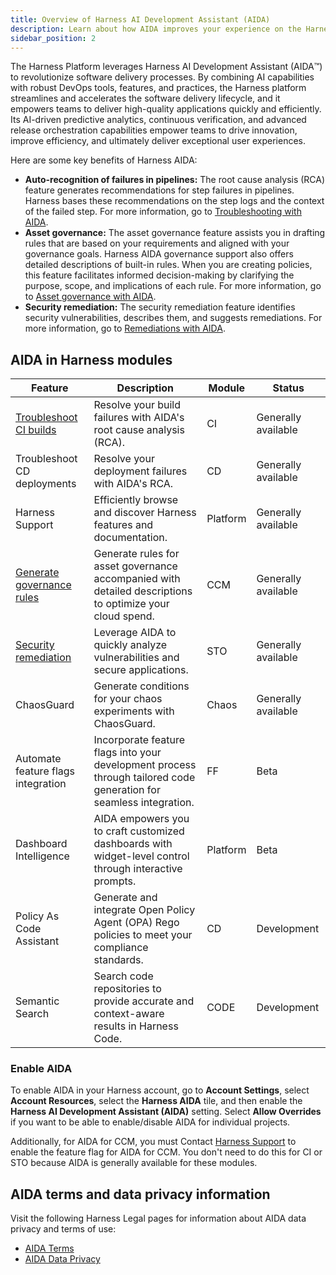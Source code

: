 ```yaml
---
title: Overview of Harness AI Development Assistant (AIDA)
description: Learn about how AIDA improves your experience on the Harness platform.
sidebar_position: 2
---
```


<!-- :::info important
Currently, AIDA for CCM is a beta feature that is behind the feature flags `CCM_GOVERNANCE_GENAI_ENABLE`. Contact [Harness Support](mailto:support@harness.io) to enable this feature.

AIDA is generally available for CI and STO.

::: -->

The Harness Platform leverages Harness AI Development Assistant (AIDA:tm:) to revolutionize software delivery processes. By combining AI capabilities with robust DevOps tools, features, and practices, the Harness platform streamlines and accelerates the software delivery lifecycle, and it empowers teams to deliver high-quality applications quickly and efficiently. Its AI-driven predictive analytics, continuous verification, and advanced release orchestration capabilities empower teams to drive innovation, improve efficiency, and ultimately deliver exceptional user experiences.

Here are some key benefits of Harness AIDA:

- **Auto-recognition of failures in pipelines:** The root cause analysis (RCA) feature generates recommendations for step failures in pipelines. Harness bases these recommendations on the step logs and the context of the failed step. For more information, go to [Troubleshooting with AIDA](/docs/continuous-integration/troubleshoot-ci/aida).
- **Asset governance:** The asset governance feature assists you in drafting rules that are based on your requirements and aligned with your governance goals. Harness AIDA governance support also offers detailed descriptions of built-in rules. When you are creating policies, this feature facilitates informed decision-making by clarifying the purpose, scope, and implications of each rule. For more information, go to [Asset governance with AIDA](/docs/category/harness-aida-for-asset-governance).
- **Security remediation:** The security remediation feature identifies security vulnerabilities, describes them, and suggests remediations. For more information, go to [Remediations with AIDA](/docs/security-testing-orchestration/use-sto/view-and-troubleshoot-vulnerabilities/ai-based-remediations).

## AIDA in Harness modules

| Feature                                                                                                                          | Description                                                                                                        | Module   | Status              |
| -------------------------------------------------------------------------------------------------------------------------------- | ------------------------------------------------------------------------------------------------------------------ | -------- | ------------------- |
| [Troubleshoot CI builds](/docs/continuous-integration/troubleshoot-ci/aida)                                                      | Resolve your build failures with AIDA's root cause analysis (RCA).                                                 | CI       | Generally available |
| Troubleshoot CD deployments                                                                                                      | Resolve your deployment failures with AIDA's RCA.                                                 | CD       | Generally available |
| Harness Support                                                                                                      |  Efficiently browse and discover Harness features and documentation.                                         | Platform       | Generally available |
| [Generate governance rules](/docs/category/harness-aida-for-asset-governance)                                                    | Generate rules for asset governance accompanied with detailed descriptions to optimize your cloud spend.           | CCM      | Generally available |
| [Security remediation](/docs/security-testing-orchestration/use-sto/view-and-troubleshoot-vulnerabilities/ai-based-remediations) | Leverage AIDA to quickly analyze vulnerabilities and secure applications.                                          | STO      | Generally available |
| ChaosGuard                                                                                                                       | Generate conditions for your chaos experiments with ChaosGuard.                                                    | Chaos    | Generally available |
| Automate feature flags integration                                                                                               | Incorporate feature flags into your development process through tailored code generation for seamless integration. | FF       | Beta                |
| Dashboard Intelligence                                                                                                           | AIDA empowers you to craft customized dashboards with widget-level control through interactive prompts.            | Platform | Beta                |
| Policy As Code Assistant                                                                                                         | Generate and integrate Open Policy Agent (OPA) Rego policies to meet your compliance standards.                    | CD       | Development         |
| Semantic Search                                                                                                                  | Search code repositories to provide accurate and context-aware results in Harness Code.                            | CODE     | Development         |

<!-- Currently, AIDA is available for CCM, CI, and STO. -->

<!-- To learn more about the AI capabilities in Harness, go to each module's AIDA documentation:

- CCM: [Asset governance with AIDA](/docs/category/harness-aida-for-asset-governance).
- CI: [Troubleshooting with AIDA](/docs/continuous-integration/troubleshoot-ci/aida).
- STO: [Remediations with AIDA](/docs/security-testing-orchestration/use-sto/view-and-troubleshoot-vulnerabilities/ai-based-remediations). -->

### Enable AIDA

To enable AIDA in your Harness account, go to **Account Settings**, select **Account Resources**, select the **Harness AIDA** tile, and then enable the **Harness AI Development Assistant (AIDA)** setting. Select **Allow Overrides** if you want to be able to enable/disable AIDA for individual projects.

Additionally, for AIDA for CCM, you must Contact [Harness Support](mailto:support@harness.io) to enable the feature flag for AIDA for CCM. You don't need to do this for CI or STO because AIDA is generally available for these modules.


## AIDA terms and data privacy information

Visit the following Harness Legal pages for information about AIDA data privacy and terms of use:

- [AIDA Terms](https://www.harness.io/legal/aida-terms)
- [AIDA Data Privacy](https://www.harness.io/legal/aida-privacy)
